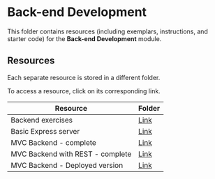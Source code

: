 # Back-end Development

This folder contains resources (including exemplars, instructions, and starter code) for the **Back-end Development** module.

## Resources

Each separate resource is stored in a different folder.

To access a resource, click on its corresponding link. 

| Resource | Folder |
| --- | --- |
| Backend exercises | [Link](./backend-exercises) |
| Basic Express server | [Link](./basic-express-server-complete) |
| MVC Backend - complete | [Link](./mc-backend-complete) |
| MVC Backend with REST - complete | [Link](./mc-backend-restful-complete) |
| MVC Backend - Deployed version | [Link](./mc-backend-deployed) |
